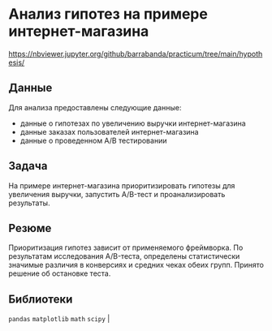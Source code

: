 # Анализ гипотез на примере интернет-магазина

https://nbviewer.jupyter.org/github/barrabanda/practicum/tree/main/hypothesis/

## Данные
Для анализа предоставлены следующие данные:
- данные о гипотезах по увеличению выручки интернет-магазина
- данные заказах пользователей интернет-магазина
- данные о проведенном A/B тестировании

## Задача
На примере интернет-магазина приоритизировать гипотезы для увеличения выручки, запустить A/B-тест и проанализировать результаты.

## Резюме
Приоритизация гипотез зависит от применяемого фреймворка. По результатам исследования A/B-теста, определены статистически значимые различия в конверсиях и средних чеках обеих групп. Принято решение об остановке теста.

## Библиотеки
`pandas` `matplotlib` `math` `scipy` |


